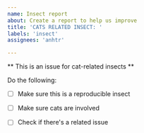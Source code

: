 ```yaml
---
name: Insect report
about: Create a report to help us improve
title: 'CATS RELATED INSECT: '
labels: 'insect'
assignees: 'anhtr'

---
```


** This is an issue for cat-related insects **

Do the following:
- [ ] Make sure this is a reproducible insect
- [ ] Make sure cats are involved
- [ ] Check if there's a related issue

